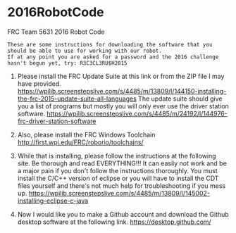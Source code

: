 # 2016RobotCode
FRC Team 5631 2016 Robot Code

	These are some instructions for downloading the software that you should be able to use for working with our robot.
	If at any point you are asked for a password and the 2016 challenge hasn't begun yet, try: R3C3CL3RU$H2015

1.	Please install the FRC Update Suite at this link or from the ZIP file I may have provided.
	https://wpilib.screenstepslive.com/s/4485/m/13809/l/144150-installing-the-frc-2015-update-suite-all-languages
	The update suite should give you a list of programs but mostly you will only ever use the driver station software.
	https://wpilib.screenstepslive.com/s/4485/m/24192/l/144976-frc-driver-station-software

2. 	Also, please install the FRC Windows Toolchain
	http://first.wpi.edu/FRC/roborio/toolchains/

3.	While that is installing, please follow the instructions at the following site.
	Be thorough and read EVERYTHING!!! It can easily not work and be a major pain if you don't follow the instructions 		thoroughly.
	You must install the C/C++ version of eclipse or you will have to install the CDT files yourself and there's not much 		help for troubleshooting if you mess up.
	https://wpilib.screenstepslive.com/s/4485/m/13809/l/145002-installing-eclipse-c-java

4.	Now I would like you to make a Github account and download the Github desktop software at the following link.
	https://desktop.github.com/
